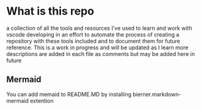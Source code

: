 # What is this repo

a collection of all the tools and resources I've used to learn and work with vscode developing
in an effort to automate the process of creating a repository with these tools included and to
document them for future reference.  This is a work in progress and will be updated as I learn
more descriptions are added in each file as comments but may be added here in future

## Mermaid

You can add memaid to README.MD by installing bierner.markdown-mermaid extention

